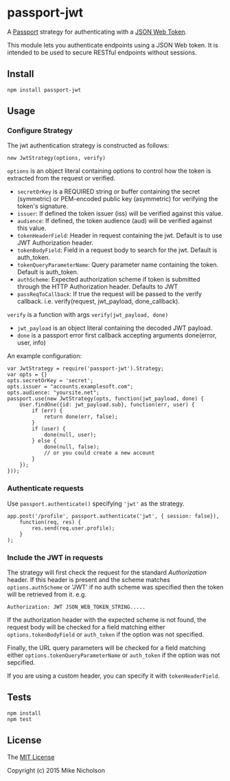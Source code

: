 # passport-jwt

A [Passport](http://passportjs.org/) strategy for authenticating with a
[JSON Web Token](http://jwt.io).

This module lets you authenticate endpoints using a JSON Web token. It is
intended to be used to secure RESTful endpoints without sessions.

## Install

    npm install passport-jwt

## Usage

### Configure Strategy

The jwt authentication strategy is constructed as follows:

    new JwtStrategy(options, verify)

`options` is an object literal containing options to control how the token is
extracted from the request or verified.

* `secretOrKey` is a REQUIRED string or buffer containing the secret
  (symmetric) or PEM-encoded public key (asymmetric) for verifying the token's
  signature.
* `issuer`: If defined the token issuer (iss) will be verified against this
  value.
* `audience`: If defined, the token audience (aud) will be verified against
  this value.
* `tokenHeaderField`: Header in request containing the jwt.
  Default is to use JWT Authorization header.
* `tokenBodyField`: Field in a request body to search for the jwt.
  Default is auth_token.
* `tokenQueryParameterName`: Query parameter name containing the token.
  Default is auth_token.
* `authScheme`: Expected authorization scheme if token is submitted through
  the HTTP Authorization header. Defaults to JWT
* `passReqToCallback`: If true the request will be passed to the verify
  callback. i.e. verify(request, jwt_payload, done_callback).

`verify` is a function with args `verify(jwt_payload, done)`

* `jwt_payload` is an object literal containing the decoded JWT payload.
* `done` is a passport error first callback accepting arguments
  done(error, user, info)

An example configuration:

    var JwtStrategy = require('passport-jwt').Strategy;
    var opts = {}
    opts.secretOrKey = 'secret';
    opts.issuer = "accounts.examplesoft.com";
    opts.audience: "yoursite.net";
    passport.use(new JwtStrategy(opts, function(jwt_payload, done) {
        User.findOne({id: jwt_payload.sub}, function(err, user) {
            if (err) {
                return done(err, false);
            }
            if (user) {
                done(null, user);
            } else {
                done(null, false);
                // or you could create a new account
            }
        });
    }));

### Authenticate requests

Use `passport.authenticate()` specifying `'jwt'` as the strategy.

    app.post('/profile', passport.authenticate('jwt', { session: false}),
        function(req, res) {
            res.send(req.user.profile);
        }
    );

### Include the JWT in requests

The strategy will first check the request for the standard *Authorization*
header. If this header is present and the scheme matches `options.authScheme`
or 'JWT' if no auth scheme was specified then the token will be retrieved from
it. e.g.

    Authorization: JWT JSON_WEB_TOKEN_STRING.....

If the authorization header with the expected scheme is not found, the request
body will be checked for a field matching either `options.tokenBodyField` or
`auth_token` if the option was not specified.

Finally, the URL query parameters will be checked for a field matching either
`options.tokenQueryParameterName` or `auth_token` if the option was not
sepcified.

If you are using a custom header, you can specify it with `tokenHeaderField`.

## Tests

    npm install
    npm test

## License

The [MIT License](http://opensource.org/licenses/MIT)

Copyright (c) 2015 Mike Nicholson

